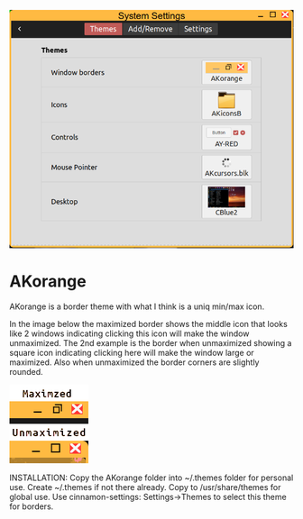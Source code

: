![](Sample.png)
# AKorange
AKorange is a border theme with what I think is a uniq min/max icon.

In the image below the maximized border shows the middle icon that looks like 2 windows indicating clicking this icon will make the window unmaximized.
The 2nd example is the border when unmaximized showing a square icon indicating clicking here will make the window large or maximized.  Also when unmaximized the border corners are slightly rounded.

![](sample-borders.png)


INSTALLATION:
Copy the AKorange folder into ~/.themes folder for personal use.  Create ~/.themes if not there already.
Copy to /usr/share/themes for global use.
Use cinnamon-settings: Settings->Themes to select this theme for borders.

